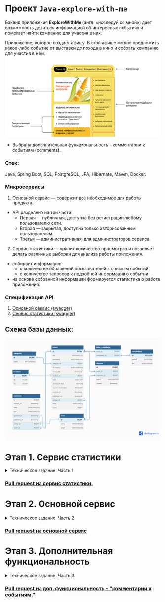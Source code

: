 # Проект `Java-explore-with-me`

Бэкенд приложения **ExploreWithMe** (англ. «исследуй со мной») дает возможность делиться информацией об интересных событиях и помогает найти компанию для участия в них.

Приложение, которое создает афишу. В этой афише можно предложить какое-либо событие от выставки до похода в кино и собрать компанию для участия в нём.
![main front](img/front%20page.png)

- Выбрана дополнительная функциональность - комментарии к событиям (comments).
### Стек:
Java, Spring Boot, SQL, PostgreSQL, JPA, Hibernate, Maven, Docker.

### Микросервисы
1. Основной сервис — содержит всё необходимое для работы продукта.

- API разделено на три части:
    - Первая — публичная, доступна без регистрации любому пользователю сети.
    - Вторая — закрытая, доступна только авторизованным пользователям.
    - Третья — административная, для администраторов сервиса.

2. Сервис статистики — хранит количество просмотров и позволяет делать различные выборки для анализа работы приложения.
- собирает информацию:
    - о количестве обращений пользователей к спискам событий
    - о количестве запросов к подробной информации о событии
- на основе собранной информации формируется статистика о работе приложения.

### Спецификация API
1. [Основной сервис (swagger)](https://petstore.swagger.io/?url=https://raw.githubusercontent.com/Keindel/java-explore-with-me/main/ewm-main-service-spec.json)
2. [Сервис статистики (swagger)](https://petstore.swagger.io/?url=https://raw.githubusercontent.com/Keindel/java-explore-with-me/main/ewm-stats-service-spec.json)

## Схема базы данных:
![er-diagram](img/er_diagram.png)

# Этап 1. Сервис статистики
<details> <summary> Техническое задание. Часть 1 </summary>  

Первый этап — реализация сервиса статистики. Его функционал достаточно прост и ограничен,
поэтому начать с него будет лучше всего. Реализация сервиса статистики позволит вам
разобраться со спецификацией API и основными требованиями ТЗ, а также подготовить сборку
проекта.

На первом этапе необходимо:
1. Реализовать сервис статистики в соответствии со спецификацией:
   [ewm-stats-service.json](https://raw.githubusercontent.com/yandex-praktikum/java-explore-with-me/main/ewm-stats-service-spec.json).
2. Реализовать HTTP-клиент для работы с сервисом статистики.
3. Подготовить сборку проекта.
4. Определиться с тематикой дополнительной функциональности, которую вы будете реализовывать.

### Базовые требования
Разработка должна вестись в публичном репозитории, созданном на основе
[шаблона](https://github.com/yandex-praktikum/java-explore-with-me).

Весь код первого этапа разместите в отдельной ветке с именем `stat_svc`.

### Что будет проверяться

* Работающая сборка проекта:
    * проект компилируется без ошибок;
    * сервис статистики успешно запускается в докер-контейнере;
    * экземпляр PostgreSQL для сервиса статистики успешно запускается в докер-контейнере.
* Корректная работа сервиса статистики:
    * все эндпоинты отрабатывают в соответствии со спецификацией;
    * данные успешно сохраняются и выгружаются из базы данных;
    * реализован HTTP-клиент сервиса статистики.

##### 💡 На этом этапе у вас две итерации проверки работы.

### Как подготовить сборку проекта

1. Учитывайте многомодульность.

Приложение дипломного проекта должно состоять из двух отдельно запускаемых сервисов — в
контексте сборки проекта при помощи Maven это означает, что проект будет многомодульным.
Но это ещё не всё. Сами сервисы можно также разбить на подмодули.

Сервис статистики должен состоять из HTTP-сервиса и HTTP-клиента. Это значит, что модуль
статистики можно разделить на два подмодуля.

Механизм взаимодействия сервиса и клиента предполагает, что они будут использовать одни и
те же объекты для запросов и ответов. Исходя из этого, можно выделить еще один подмодуль,
в котором будут размещены общие классы DTO.

Структуру модулей и зависимостей можно представить в виде такой схемы.
![img.png](img/img.png)

2. Поработайте с файлами.
    *  модули основного сервиса и сервиса статистики должны содержать `dockerfile`;
    * в корне проекта должен быть создан файл `docker-compose.yml`, описывающий запуск
      контейнеров с сервисами проекта и базами данных для них.
    * файл `pom.xml`, описывающий сборку основного сервиса, на данном этапе должен содержать
      только указание на родительский модуль и идентификатор артефакта.

3. Проверьте обязательные зависимости.

Одной из обязательных зависимостей в каждом из сервисов должен быть `Spring BootActuator`.
Вот идентификаторы для её добавления.
```java
<dependency>
    <groupId>org.springframework.boot</groupId>
    <artifactId>spring-boot-starter-actuator</artifactId>
</dependency>
```

### После завершения ревью
Когда все замечания ревьюера будут устранены и ваш Pull Request будет утверждён,
не забудьте сделать слияние изменений из ветки `stats-svc` в ветку `main`. Для этого
перейдите в ваш Pull Request на платформе GitHub и нажмите кнопку `Merge pull request`.
</details>

### [Pull request на сервис статистики.](https://github.com/AlexeiRomanchenko/java-explore-with-me/pull/3)

# Этап 2. Основной сервис
<details> <summary> Техническое задание. Часть 2 </summary>  

На прошлом этапе вы подготовили Maven-проект и модуль статистики, который состоит из HTTP-сервиса и HTTP-клиента.
Теперь пришло время реализации основного сервиса! Для начала просмотрите ещё раз техническое задание и изучите
[спецификацию API основного сервиса.](https://raw.githubusercontent.com/yandex-praktikum/java-explore-with-me/main/ewm-main-service-spec.json).

### Базовые требования
Реализация должна вестись в отдельной ветке с именем `main_svc`. Эта ветка должна основываться на ветке `main`,
в которую слиты изменения предыдущего этапа.

### Что будет проверяться
1. Работающая сборка проекта:
    * проект компилируется без ошибок;
    * основной сервис и сервис статистики успешно запускаются в Docker-контейнерах;
    * для каждого сервиса запускается свой экземпляр PostgreSQL в Docker-контейнере.
2. Корректная работа основного сервиса:
    * все эндпоинты отрабатывают в соответствии со спецификацией;
    * данные успешно сохраняются и выгружаются из базы данных;
    * основной сервис и сервис статистики корректно взаимодействуют;
    * реализация работы с данными не производит лишней нагрузки на базу данных.

##### 💡 На этом этапе у вас три итерации проверки работы.

### После завершения ревью
Также же как и на первом этапе, после того, как все замечания ревьюера будут устранены и ваш Pull Request будет
утверждён — сделайте слияние изменений из ветки `main-svc` в ветку `main`. Для этого вам нужно перейти в ваш
Pull Request на платформе GitHub и нажать кнопку `Merge pull request`.
</details>  

### [Pull request на основной сервис](https://github.com/AlexeiRomanchenko/java-explore-with-me/pull/3)

# Этап 3. Дополнительная функциональность
<details> <summary> Техническое задание. Часть 3 </summary>  

Вы уже спроектировали полноценное приложение — и бóльшая часть
дипломной работы позади.
Поздравляем!

Осталось последнее задание — реализация выбранной вами дополнительной
функциональности.
На этом этапе вам предстоит, во-первых, реализовать саму функциональность,
а также написать базовые Postman-тесты, которые будут проверять её
работоспособность.

### Базовые требования
Реализация должна вестись в отдельной ветке с именем `feature_NAME`,
где `NAME` — краткое название дополнительной функциональности:
* `comments` — комментарии к событиям;
* `subscriptions` — подписки на других пользователей;
* `rating_events` — лайки/дизлайки, рейтинг мероприятий;
* `location_processing` — администрирование локаций;
* `moderation_enhancement` — модерация событий администратором;

> 🔧 Ветка `feature_NAME` должна основываться на ветке `main`, в которую
слиты изменения предыдущего этапа.

### Что будет проверяться
* Работоспособность сервисов, реализованных на предыдущих этапах.
* Наличие базовых Postman-тестов. Они должны проверять коды ответов
  спроектированных вами эндпоинтов в рамках реализации выбранной функциональности.
* Полнота и корректность реализации выбранной функциональности.

### Путь к Postman-коллекции
Вам нужно экспортировать Postman-коллекцию и сохранить её в папке Postman.
Сам файл должен называться `feature.json`. Путь к файлу в репозитории
должен быть `postman/feature.json`.

### Путь к Postman-коллекции
Вам нужно экспортировать Postman-коллекцию и сохранить её в папке Postman.
Сам файл должен называться `feature.json`. Путь к файлу в репозитории
должен быть `postman/feature.json`.

### Когда все готово
После того как диплом будет готов, его нужно сдать архивом.
Это необходимо, чтобы сформировать цифровой след — он будет
олицетворять факт успешно завершенного обучения.
Для этого сделайте следующее.

1. В `Readme.md` добавьте ссылку на пул-реквест, открытый из ветки
   `feature_NAME` в main. Прикладывайте ссылку именно на пул-реквест,
   а не на репозиторий, чтобы ревьюер мог оставить комментарии.
2. В аккаунте GitHub выберите ветку — `feature_NAME`.
3. Нажмите на кнопку “Code” и выберите “Download ZIP”.

![img_1.png](img/img_1.png)

![img_2.png](img/img_2.png)
Не забудьте обновлять архив перед каждой проверкой. Если код в архиве и
репозитории будет отличаться, работа будет отклонена от проверки.
Как только работа будет зачтена, нажмите кнопку `“Merge”`, чтобы применить
изменения из ветки с фичей в `main`.

</details>

### [Pull request на доп. функциональность - "комментарии к событиям."](https://github.com/AlexeiRomanchenko/java-explore-with-me/pull/5)
